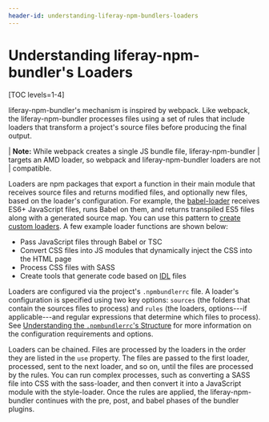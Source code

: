 ```yaml
---
header-id: understanding-liferay-npm-bundlers-loaders
---
```


# Understanding liferay-npm-bundler's Loaders

[TOC levels=1-4]

liferay-npm-bundler's mechanism is inspired by webpack. Like webpack, the 
liferay-npm-bundler processes files using a set of rules that include loaders 
that transform a project's source files before producing the final output. 

| **Note:** While webpack creates a single JS bundle file, liferay-npm-bundler 
| targets an AMD loader, so webpack and liferay-npm-bundler loaders are not 
| compatible.

Loaders are npm packages that export a function in their main module that 
receives source files and returns modified files, and optionally new files, 
based on the loader's configuration. For example, the [babel-loader](https://github.com/liferay/liferay-js-toolkit/tree/master/packages/liferay-npm-bundler-loader-babel-loader) 
receives ES6+ JavaScript files, runs Babel on them, and returns transpiled ES5 
files along with a generated source map. You can use this pattern to 
[create custom loaders](/docs/7-2/frameworks/-/knowledge_base/f/creating-custom-loaders-for-the-liferay-npm-bundler). 
A few example loader functions are shown below:

- Pass JavaScript files through Babel or TSC
- Convert CSS files into JS modules that dynamically inject the CSS into the 
  HTML page
- Process CSS files with SASS
- Create tools that generate code based on [IDL](https://en.wikipedia.org/wiki/Interface_description_language) 
  files

Loaders are configured via the project's `.npmbundlerrc` file. A loader's 
configuration is specified using two key options: `sources` 
(the folders that contain the sources files to process) and `rules` 
(the loaders, options---if applicable---and regular expressions that determine 
which files to process). See [Understanding the `.npmbundlerrc`'s Structure](/docs/7-2/reference/-/knowledge_base/r/understanding-the-npmbundlerrcs-structure#package-processing-options) 
for more information on the configuration requirements and options. 

Loaders can be chained. Files are processed by the loaders in the order 
they are listed in the `use` property. The files are passed to the first loader, 
processed, sent to the next loader, and so on, until the files are 
processed by the rules. You can run complex processes, such as converting 
a SASS file into CSS with the sass-loader, and then convert it into a JavaScript 
module with the style-loader. Once the rules are applied, the 
liferay-npm-bundler continues with the pre, post, and babel phases of the 
bundler plugins. 
